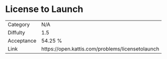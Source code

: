# License to Launch

<table>
    <tr>
        <td>Category</td>
        <td>N/A</td>
    </tr>
    <tr>
        <td>Diffulty</td>
        <td>1.5</td>
    </tr>
    <tr>
        <td>Acceptance</td>
        <td>54.25 %</td>
    </tr>
    <tr>
        <td>Link</td>
        <td>https://open.kattis.com/problems/licensetolaunch</td>
    </tr>
</table>